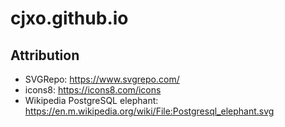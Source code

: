 # cjxo.github.io

Attribution
-----------

- SVGRepo: https://www.svgrepo.com/
- icons8: https://icons8.com/icons
- Wikipedia PostgreSQL elephant: https://en.m.wikipedia.org/wiki/File:Postgresql_elephant.svg
